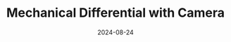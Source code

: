 ---
title: Mechanical Differential with Camera
layout: default
modal-id: 2
date: 2024-08-24
img: differntial.png
alt: image-alt
project-date: June - September 2025
client: personal project
category: hardware design, controls system design, computer vision, circuit design, 3D modeling, 3D printing, git, microcontrollers, robotics, python, C++
description: |
    [Github](https://github.com/Rodeosocks/Laser-Pointer-Robot) - [Onshape](https://cad.onshape.com/documents?resourceType=folder&nodeId=37651e437204c166a238473c&column=modifiedAt&sortOrder=desc)

    I designed, manufactured, and built a mechanical differential, then I mounted a camera on top. This allows the camera to have a large potiential viewing area. I wirelessly streamed the live video feed to my laptop, which performed some image tracking on the desired object, and wirelessly commanded the motors to keep the object in frame. Check out the code repository and onshape folder for more details!
---
